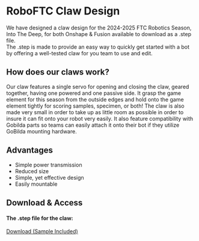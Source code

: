 # RoboFTC Claw Design

We have designed a claw design for the 2024-2025 FTC Robotics Season, Into The Deep, for both Onshape & Fusion available to download as a .step file.  
The .step is made to provide an easy way to quickly get started with a bot by offering a well-tested claw for you team to use and edit.

## How does our claws work?

Our claw features a single servo for opening and closing the claw, geared together, having one powered and one passive side. It grasp the game element for this season from the outside edges and hold onto the game element tightly for scoring samples, specimen, or both! The claw is also made very small in order to take up as little room as possible in order to insure it can fit onto your robot very easily. It also feature compatibility with Gobilda parts so teams can easily attach it onto their bot if they utilize GoBilda mounting hardware.

## Advantages
- Simple power transmission
- Reduced size
- Simple, yet effective design
- Easily mountable

## Download & Access

#### The .step file for the claw:

<a href="" download>Download (Sample Included)</a>

